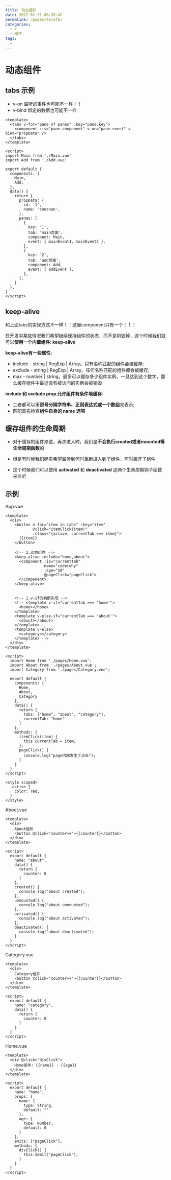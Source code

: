 ```yaml
---
title: 动态组件
date: 2022-01-31 00:28:42
permalink: /pages/4e1afb/
categories:
  - x
  - 组件
tags:
  - 
---
```


# 动态组件



## tabs 示例

*   v-on 监听的事件也可能不一样！！
*   v-bind 绑定的数据也可能不一样

```vue
<template>
  <tabs v-for="pane of panes" :key="pane.key">
    <component :is="pane.component" v-on="pane.event" v-bind="propData" />
  </tabs>
</template>

<script>
import Main from './Main.vue'
import Add from './Add.vue'

export default {
  components: {
    Main,
    Add,
  },
  data() {
    return {
      propData: {
        id: '1',
        name: 'conanan',
      },
      panes: [
        {
          key: '1',
          tab: 'main页面',
          component: Main,
          event: { mainEvent1, mainEvent2 },
        },
        {
          key: '2',
          tab: 'add页面',
          component: Add,
          event: { addEvent },
        },
      ],
    }
  },
}
</script>

```





## keep-alive

和上面tabs的实现方式不一样！！这里component只有一个！！！

在开发中某些情况我们希望继续保持组件的状态，而不是销毁掉，这个时候我们就可以**使用一个内置组件: keep-alive**

**keep-alive有一些属性:**

*   include - string | RegExp | Array。只有名称匹配的组件会被缓存;
*   exclude - string | RegExp | Array。任何名称匹配的组件都会被缓存;
*   max - number | string。最多可以缓存多少组件实例，一旦达到这个数字，那么缓存组件中最近没有被访问的实例会被销毁

**include 和 exclude prop 允许组件有条件地缓存**:

*   二者都可以用**逗号分隔字符串、正则表达式或一个数组**来表示; 
*   匹配首先检查**组件自身的 name 选项**



## 缓存组件的生命周期

*   对于缓存的组件来说，再次进入时，我们是**不会执行created或者mounted等生命周期函数**的

*   但是有时候我们确实希望监听到何时重新进入到了组件，何时离开了组件
*   这个时候我们可以使用 **activated** 和 **deactivated** 这两个生命周期钩子函数来监听





## 示例

App.vue

```vue
<template>
  <div>
    <button v-for="item in tabs" :key="item"
            @click="itemClick(item)"
            :class="{active: currentTab === item}">
      {{item}}
    </button>

    <!-- 2.动态组件 -->
    <keep-alive include="home,about">
      <component :is="currentTab"
                 name="coderwhy"
                 :age="18"
                 @pageClick="pageClick">
      </component>
    </keep-alive>
    

    <!-- 1.v-if的判断实现 -->
    <!-- <template v-if="currentTab === 'home'">
      <home></home>
    </template>
    <template v-else-if="currentTab === 'about'">
      <about></about>
    </template>
    <template v-else>
      <category></category>
    </template> -->
  </div>
</template>

<script>
  import Home from './pages/Home.vue';
  import About from './pages/About.vue';
  import Category from './pages/Category.vue';

  export default {
    components: {
      Home,
      About,
      Category
    },
    data() {
      return {
        tabs: ["home", "about", "category"],
        currentTab: "home"
      }
    },
    methods: {
      itemClick(item) {
        this.currentTab = item;
      },
      pageClick() {
        console.log("page内部发生了点击");
      }
    }
  }
</script>

<style scoped>
  .active {
    color: red;
  }
</style>
```

About.vue

```vue
<template>
  <div>
    About组件
    <button @click="counter++">{{counter}}</button>
  </div>
</template>

<script>
  export default {
    name: "about",  
    data() {
      return {
        counter: 0
      }
    },
    created() {
      console.log("about created");
    },
    unmounted() {
      console.log("about unmounted");
    },
    activated() {
      console.log("about activated");
    },
    deactivated() {
      console.log("about deactivated");
    }
  }
</script>
```

Category.vue

```vue
<template>
  <div>
    Category组件
    <button @click="counter++">{{counter}}</button>
  </div>
</template>

<script>
  export default {
    name: "category",  
    data() {
      return {
        counter: 0
      }
    }
  }
</script>
```

Home.vue

```vue
<template>
  <div @click="divClick">
    Home组件: {{name}} - {{age}}
  </div>
</template>

<script>
  export default {
    name: "home",  
    props: {
      name: {
        type: String,
        default: ""
      },
      age: {
        type: Number,
        default: 0
      }
    },
    emits: ["pageClick"],
    methods: {
      divClick() {
        this.$emit("pageClick");
      }
    }
  }
</script>
```



